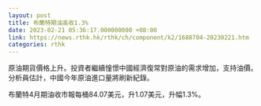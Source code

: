 ```yaml
---
layout: post
title: 布蘭特期油高收1.3%
date: 2023-02-21 05:36:17.000000000 +08:00
link: https://news.rthk.hk/rthk/ch/component/k2/1688704-20230221.htm
categories: rthk
---
```


原油期貨價格上升。投資者繼續憧憬中國經濟復常對原油的需求增加，支持油價。分析員估計，中國今年原油進口量將刷新紀錄。

布蘭特4月期油收市報每桶84.07美元，升1.07美元，升幅1.3%。
